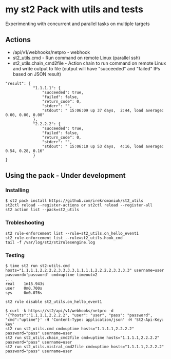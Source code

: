 # my st2 Pack with utils and tests

Experimenting with concurrent and parallel tasks on multiple targets

## Actions

- /api/v1/webhooks/netpro - webhook
- st2_utils.cmd - Run command on remote Linux (parallel ssh)
- st2_utils.chain_cmd2file - Action chain to run command on remote Linux and write output to file (output will have "succeeded" and "failed" IPs based on JSON result)
```
"result": {
            "1.1.1.1": {
                "succeeded": true,
                "failed": false,
                "return_code": 0,
                "stderr": "",
                "stdout": " 15:06:09 up 37 days,  2:44, load average: 0.00, 0.00, 0.00"
            },
            "2.2.2.2": {
                "succeeded": true,
                "failed": false,
                "return_code": 0,
                "stderr": "",
                "stdout": " 15:06:10 up 53 days,  4:16, load average: 0.54, 0.28, 0.16"
            }
} 
```


## Using the pack - Under development

### Installing

```
$ st2 pack install https://github.com/irekromaniuk/st2_utils
st2ctl reload --register-actions or st2ctl reload --register-all
st2 action list --pack=st2_utils
```

### Trobleshooting

```
st2 rule-enforcement list --rule=st2_utils.on_hello_event1
st2 rule-enforcement list --rule=st2_utils.hook_cmd
tail -f /var/log/st2/st2rulesengine.log
```

### Testing

```
$ time st2 run st2-utils.cmd hosts="1.1.1.1,2.2.2.2,3.3.3.3,1.1.1.1,2.2.2.2,3.3.3.3" username=user password='password' cmd=uptime timeout=2
...
real    1m15.943s
user    0m0.700s
sys     0m0.076s

st2 rule disable st2_utils.on_hello_event1

$ curl -k https://st2/api/v1/webhooks/netpro -d '{"hosts":"1.1.1.1,2.2.2.2", "user": "user", "pass": "password", "cmd":"uptime"}' -H 'Content-Type: application/json' -H 'St2-Api-Key: key'
st2 run st2_utils.cmd cmd=uptime hosts="1.1.1.1,2.2.2.2" password="pass" username=user
st2 run st2_utils.chain_cmd2file cmd=uptime hosts="1.1.1.1,2.2.2.2" password="pass" username=user
st2 run st2_utils.mistral_cmd2file cmd=uptime hosts="1.1.1.1,2.2.2.2" password="pass" username=user
```